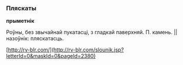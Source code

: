 ### Пляскаты
**прыметнік**

Роўны, без звычайнай пукатасці, з гладкай паверхняй. П. камень. || назоўнік: пляскатасць.

<a rel="author">[http://rv-blr.com/](http://rv-blr.com/slounik.jsp?letterId=0&maskId=0&pageId=2380)</a>
